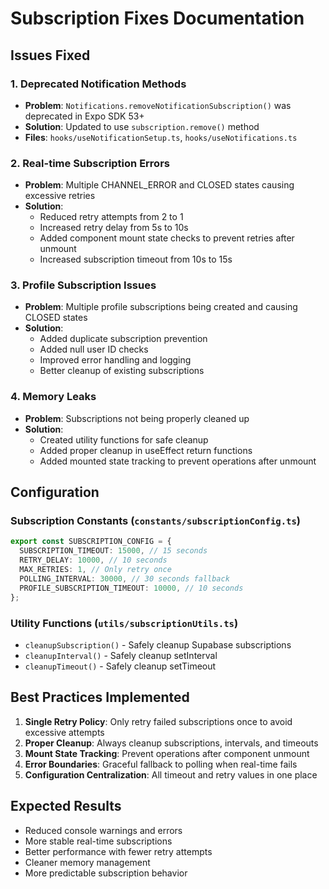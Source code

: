 # Subscription Fixes Documentation

## Issues Fixed

### 1. Deprecated Notification Methods

- **Problem**: `Notifications.removeNotificationSubscription()` was deprecated in Expo SDK 53+
- **Solution**: Updated to use `subscription.remove()` method
- **Files**: `hooks/useNotificationSetup.ts`, `hooks/useNotifications.ts`

### 2. Real-time Subscription Errors

- **Problem**: Multiple CHANNEL_ERROR and CLOSED states causing excessive retries
- **Solution**:
  - Reduced retry attempts from 2 to 1
  - Increased retry delay from 5s to 10s
  - Added component mount state checks to prevent retries after unmount
  - Increased subscription timeout from 10s to 15s

### 3. Profile Subscription Issues

- **Problem**: Multiple profile subscriptions being created and causing CLOSED states
- **Solution**:
  - Added duplicate subscription prevention
  - Added null user ID checks
  - Improved error handling and logging
  - Better cleanup of existing subscriptions

### 4. Memory Leaks

- **Problem**: Subscriptions not being properly cleaned up
- **Solution**:
  - Created utility functions for safe cleanup
  - Added proper cleanup in useEffect return functions
  - Added mounted state tracking to prevent operations after unmount

## Configuration

### Subscription Constants (`constants/subscriptionConfig.ts`)

```typescript
export const SUBSCRIPTION_CONFIG = {
  SUBSCRIPTION_TIMEOUT: 15000, // 15 seconds
  RETRY_DELAY: 10000, // 10 seconds
  MAX_RETRIES: 1, // Only retry once
  POLLING_INTERVAL: 30000, // 30 seconds fallback
  PROFILE_SUBSCRIPTION_TIMEOUT: 10000, // 10 seconds
};
```

### Utility Functions (`utils/subscriptionUtils.ts`)

- `cleanupSubscription()` - Safely cleanup Supabase subscriptions
- `cleanupInterval()` - Safely cleanup setInterval
- `cleanupTimeout()` - Safely cleanup setTimeout

## Best Practices Implemented

1. **Single Retry Policy**: Only retry failed subscriptions once to avoid excessive attempts
2. **Proper Cleanup**: Always cleanup subscriptions, intervals, and timeouts
3. **Mount State Tracking**: Prevent operations after component unmount
4. **Error Boundaries**: Graceful fallback to polling when real-time fails
5. **Configuration Centralization**: All timeout and retry values in one place

## Expected Results

- Reduced console warnings and errors
- More stable real-time subscriptions
- Better performance with fewer retry attempts
- Cleaner memory management
- More predictable subscription behavior
